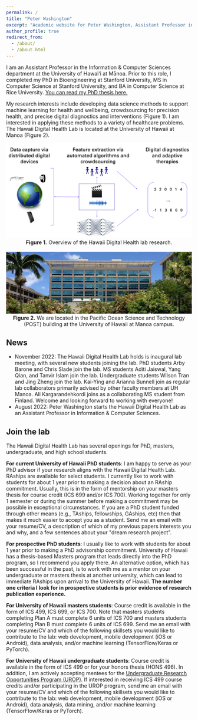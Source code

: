```yaml
---
permalink: /
title: "Peter Washington"
excerpt: "Academic website for Peter Washington, Assistant Professor in Computer Science at the University of Hawaii at Manoa"
author_profile: true
redirect_from: 
  - /about/
  - /about.html
---
```



I am an Assistant Professor in the Information & Computer Sciences department at the University of Hawaiʻi at Mānoa. Prior to this role, I completed my PhD in Bioengineering at Stanford University, MS in Computer Science at Stanford University, and BA in Computer Science at Rice University. <a href="https://stacks.stanford.edu/file/druid:rn871vb3166/Stanford_University_Bioengineering_PhD_Thesis__Peter_Washington%20-%20FinalFinal-augmented.pdf" target="_blank">You can read my PhD thesis here.</a>

My research interests include developing data science methods to support machine learning for health and wellbeing, crowdsourcing for precision health, and precise digital diagnostics and interventions (Figure 1). I am interested in applying these methods to a variety of healthcare problems. The Hawaii Digital Health Lab is located at the University of Hawaii at Manoa (Figure 2). 

<center>
<img src="../images/lab-overview.png" /><br>
<b>Figure 1.</b> Overview of the Hawaii Digital Health lab research.
<br><br>
<img src="../images/POST.jpeg" /><br>
<b>Figure 2.</b> We are located in the Pacific Ocean Science and Technology (POST) building at the University of Hawaii at Manoa campus.
</center>



News
------
* November 2022: The Hawaii Digital Health Lab holds is inaugural lab meeting, with several new students joining the lab. PhD students Arby Barone and Chris Slade join the lab. MS students Aditi Jaiswal, Yang Qian, and Tanvir Islam join the lab. Undergraduate students Wilson Tran and Jing Zheng join the lab. Kai-Ying and Arianna Bunnell join as regular lab collaborators primarily advised by other faculty members at UH Manoa. Ali Kargarandehkordi joins as a collaborating MS student from Finland. Welcome and looking forward to working with everyone!
* August 2022: Peter Washington starts the Hawaii Digital Health Lab as an Assistant Professor in Information & Computer Sciences.

Join the lab
------
The Hawaii Digital Health Lab has several openings for PhD, masters, undergraduate, and high school students. 

<b>For current University of Hawaii PhD students</b>: I am happy to serve as your PhD advisor if your research aligns with the Hawaii Digital Health Lab. RAships are available for select students. I currently like to work with students for about 1 year prior to making a decision about an RAship commitment. Usually, this is in the form of mentorship on your masters thesis for course credit (ICS 699 and/or ICS 700). Working together for only 1 semester or during the summer before making a commitment may be possible in exceptional circumstances. If you are a PhD student funded through other means (e.g., TAships, fellowships, GAships, etc) then that makes it much easier to accept you as a student. Send me an email with your resume/CV, a description of which of my previous papers interests you and why, and a few sentences about your "dream research project".

<b>For prospective PhD students</b>: I usually like to work with students for about 1 year prior to making a PhD advisorship commitment. University of Hawaii has a thesis-based Masters program that leads directly into the PhD program, so I recommend you apply there. An alternative option, which has been successful in the past, is to work with me as a mentor on your undergraduate or masters thesis at another university, which can lead to immediate RAships upon arrival to the University of Hawaii. <b>The number one criteria I look for in prospective students is prior evidence of research publication experience.</b>

<b>For University of Hawaii masters students</b>: Course credit is available in the form of ICS 499, ICS 699, or ICS 700. Note that masters students completing Plan A must complete 6 units of ICS 700 and masters students completing Plan B must complete 6 units of ICS 699. Send me an email with your resume/CV and which of the following skillsets you would like to contribute to the lab: web development, mobile development (iOS or Android), data analysis, and/or machine learning (TensorFlow/Keras or PyTorch).

<b>For University of Hawaii undergraduate students</b>: Course credit is available in the form of ICS 499 or for your honors thesis (HONS 496). In addition, I am actively accepting mentees for the <a href="https://manoa.hawaii.edu/undergrad/urop/student-funding/project/about/" target="_blank">Undergraduate Research Opportunities Program (UROP)</a>. If interested in receiving ICS 499 course credits and/or participating in the UROP program, send me an email with your resume/CV and which of the following skillsets you would like to contribute to the lab: web development, mobile development (iOS or Android), data analysis, data mining, and/or machine learning (TensorFlow/Keras or PyTorch).


